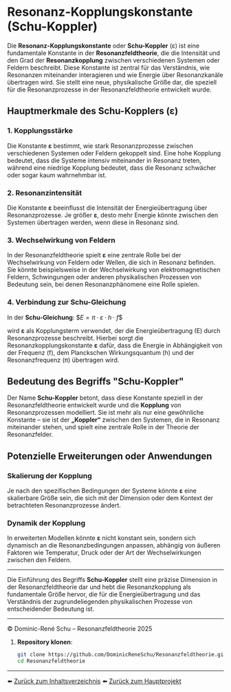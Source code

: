 # Resonanz-Kopplungskonstante (Schu-Koppler)

Die **Resonanz-Kopplungskonstante** oder **Schu-Koppler** (ε) ist eine fundamentale Konstante in der **Resonanzfeldtheorie**, die die Intensität und den Grad der **Resonanzkopplung** zwischen verschiedenen Systemen oder Feldern beschreibt. Diese Konstante ist zentral für das Verständnis, wie Resonanzen miteinander interagieren und wie Energie über Resonanzkanäle übertragen wird. Sie stellt eine neue, physikalische Größe dar, die speziell für die Resonanzprozesse in der Resonanzfeldtheorie entwickelt wurde.

## Hauptmerkmale des Schu-Kopplers (ε)

### 1. Kopplungsstärke
Die Konstante **ε** bestimmt, wie stark Resonanzprozesse zwischen verschiedenen Systemen oder Feldern gekoppelt sind. Eine hohe Kopplung bedeutet, dass die Systeme intensiv miteinander in Resonanz treten, während eine niedrige Kopplung bedeutet, dass die Resonanz schwächer oder sogar kaum wahrnehmbar ist.

### 2. Resonanzintensität
Die Konstante **ε** beeinflusst die Intensität der Energieübertragung über Resonanzprozesse. Je größer **ε**, desto mehr Energie könnte zwischen den Systemen übertragen werden, wenn diese in Resonanz sind.

### 3. Wechselwirkung von Feldern
In der Resonanzfeldtheorie spielt **ε** eine zentrale Rolle bei der Wechselwirkung von Feldern oder Wellen, die sich in Resonanz befinden. Sie könnte beispielsweise in der Wechselwirkung von elektromagnetischen Feldern, Schwingungen oder anderen physikalischen Prozessen von Bedeutung sein, bei denen Resonanzphänomene eine Rolle spielen.

### 4. Verbindung zur Schu-Gleichung
In der **Schu-Gleichung**:
$$E = π · ε · h · f\$$

wird **ε** als Kopplungsterm verwendet, der die Energieübertragung (E) durch Resonanzprozesse beschreibt. Hierbei sorgt die Resonanzkopplungskonstante **ε** dafür, dass die Energie in Abhängigkeit von der Frequenz (f), dem Planckschen Wirkungsquantum (h) und der Resonanzfrequenz (π) übertragen wird.

## Bedeutung des Begriffs "Schu-Koppler"
Der Name **Schu-Koppler** betont, dass diese Konstante speziell in der Resonanzfeldtheorie entwickelt wurde und die **Kopplung** von Resonanzprozessen modelliert. Sie ist mehr als nur eine gewöhnliche Konstante – sie ist der **„Koppler“** zwischen den Systemen, die in Resonanz miteinander stehen, und spielt eine zentrale Rolle in der Theorie der Resonanzfelder.

## Potenzielle Erweiterungen oder Anwendungen

### Skalierung der Kopplung
Je nach den spezifischen Bedingungen der Systeme könnte **ε** eine skalierbare Größe sein, die sich mit der Dimension oder dem Kontext der betrachteten Resonanzprozesse ändert.

### Dynamik der Kopplung
In erweiterten Modellen könnte **ε** nicht konstant sein, sondern sich dynamisch an die Resonanzbedingungen anpassen, abhängig von äußeren Faktoren wie Temperatur, Druck oder der Art der Wechselwirkungen zwischen den Feldern.

---

Die Einführung des Begriffs **Schu-Koppler** stellt eine präzise Dimension in der Resonanzfeldtheorie dar und hebt die Resonanzkopplung als fundamentale Größe hervor, die für die Energieübertragung und das Verständnis der zugrundeliegenden physikalischen Prozesse von entscheidender Bedeutung ist.

---

© Dominic-René Schu – Resonanzfeldtheorie 2025

1. **Repository klonen**:  
   ```bash
   git clone https://github.com/DominicReneSchu/Resonanzfeldtheorie.git
   cd Resonanzfeldtheorie
   ```
---


⬅️ [Zurück zum Inhaltsverzeichnis](README.md)
⬅️ [Zurück zum Hauptprojekt](../README.md)